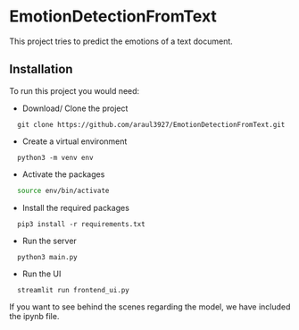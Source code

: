 # EmotionDetectionFromText
This project tries to predict the emotions of a text document.


## Installation

To run this project you would need:

- Download/ Clone the project

```git
  git clone https://github.com/araul3927/EmotionDetectionFromText.git
```

- Create a virtual environment

```python3
  python3 -m venv env
```

- Activate the packages
```bash
  source env/bin/activate
```

- Install the required packages

```python3
  pip3 install -r requirements.txt

``` 

- Run the server
```python3
  python3 main.py

```

- Run the UI
```python3
  streamlit run frontend_ui.py
```

If you want to see behind the scenes regarding the model, we have included the ipynb file.

